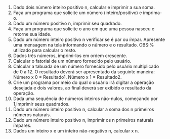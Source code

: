 1. Dado dois número inteiro positivo n, calcular e imprimir a sua soma.
2. Faça um programa que solicite um número (inteiro/positivo) e imprima-o.
3. Dado um número positivo n, imprimir seu quadrado.
4. Faça um programa que solicite o ano em que uma pessoa nasceu e retorne sua idade.
5. Dado um número inteiro positivo n verificar se é par ou ímpar. Apresente uma mensagem na tela informando o número e o resultado. OBS:% utilizado para calcular o resto.
6. Dados três números, imprimi-los em ordem crescente.
7. Calcular o fatorial de um número fornecido pelo usuário.
8. Calcular a tabuada de um número fornecido pelo usuário multiplicado de 0 a 12. O resultado deverá ser  apresentado da seguinte maneira:  
Número   x   0   =  Resultado1.
Número   x   1   =  Resultado2.
9. Crie um programa por meio do qual o usuário irá digitar a operação desejada e dois valores, ao final deverá ser exibido o resultado da operação.
10. Dada uma sequência de números inteiros não-nulos, começando por 1,imprimir seus quadrados.
11. Dado um número inteiro positivo n, calcular a soma dos n primeiros números naturais.
12. Dado um número inteiro positivo n, imprimir os n primeiros naturais ímpares.
13. Dados um inteiro x e um inteiro não-negativo n, calcular x n.      
